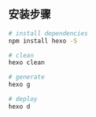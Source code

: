 ## 安装步骤

``` bash
# install dependencies
npm install hexo -S

# clean
hexo clean

# generate
hexo g

# deploy
hexo d

```
